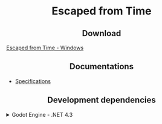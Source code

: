 <h1 align="center">
    Escaped from Time
</h1>

<h2 align="center">
    Download
</h2>

<a href="https://github.com/NickSpyker/Escaped-from-Time/releases/download/release/Escaped.from.Time.zip" align="center">
    Escaped from Time - Windows
</a>

<h2 align="center">
    Documentations
</h2>

<ul>
    <li>
        <a href="./Docs/specifications.md">
           Specifications
        </a>
    </li>
</ul>

<h2 align="center">
    Development dependencies
</h2>

<details>
    <summary>
        Godot Engine - .NET 4.3
    </summary>
    <ul>
        <li>
            <a href="https://github.com/godotengine/godot/releases/download/4.3-stable/Godot_v4.3-stable_mono_win64.zip">
                Download for Windows
            </a>
        </li>
        <li>
            <a href="https://github.com/godotengine/godot/releases/download/4.3-stable/Godot_v4.3-stable_mono_macos.universal.zip">
                Download for MacOS
            </a>
        </li>
        <li>
            <a href="https://github.com/godotengine/godot/releases/download/4.3-stable/Godot_v4.3-stable_mono_linux_x86_64.zip">
                Download for Linux
            </a>
        </li>
    </ul>
</details>
